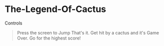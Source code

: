 # The-Legend-Of-Cactus
Controls
>Press the screen to Jump
That's it. Get hit by a cactus and it's Game Over. Go for the highest score!
